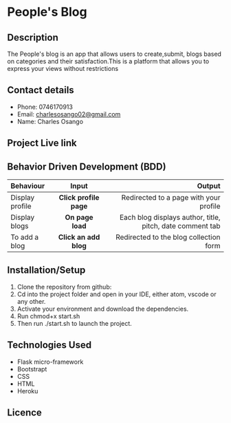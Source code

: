 # People's Blog

## Description
The People's blog is an app that allows users to create,submit, blogs based on categories and their satisfaction.This is a platform that allows you to express your views without restrictions

## Contact details
* Phone: 0746170913
* Email: charlesosango02@gmail.com
* Name: Charles Osango

## Project Live link


## Behavior Driven Development (BDD)
| Behaviour | Input | Output |
| :---------------- | :---------------: | ------------------: |
| Display profile | **Click profile page** | Redirected to a page with your profile |
| Display blogs | **On page load** | Each blog displays author, title, pitch, date comment tab |
| To add a blog  | **Click an add blog** | Redirected to the blog collection form|

## Installation/Setup
1. Clone the repository from github:
2. Cd into the project folder and open in your IDE, either atom, vscode or any other.
3. Activate your environment and download the dependencies.
4. Run chmod+x start.sh
5. Then run ./start.sh to launch the project.

## Technologies Used
* Flask micro-framework
* Bootstrapt
* CSS
* HTML
* Heroku

## Licence



